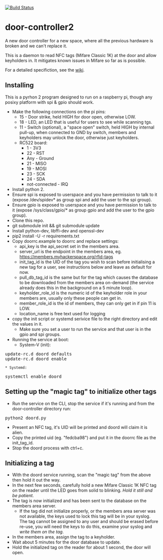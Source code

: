 [![Build Status](https://travis-ci.org/somakeit/door-controller2.svg?branch=master)](https://travis-ci.org/somakeit/door-controller2)
# door-controller2
A new door controller for a new space, where all the previous hardware is broken and we can't replace it.

This is a daemon to read NFC tags (Mifare Classic 1K) at the door and allow keyholders in.
It mitigates known issues in Mifare so far as is possible.

For a detailed specifiction, see the [wiki](https://wiki.somakeit.org.uk/wiki/The_Door).

## Installing
This is a pyrhon 2 program designed to run on a raspberry pi, though any posixy platform with spi & gpio should work.

* Make the following connections on the pi pins:
    * 15 - Door strike, held HIGH for door open, otherwise LOW.
    * 18 - LED, an LED that is useful for users to see while scanning tgs.
    * 11 - Switch (optional), a "space open" switch, held HIGH by internal pull-up, when connected to GND by switch, members and keyholders may unlock the door, otherwise just keyholders.
    * RC522 board:
        * 1 - 3V3
        * 22 - RST
        * Any - Ground
        * 21 - MISO
        * 19 - MOSI
        * 23 - SCK
        * 24 - SDA
        * not-connected - IRQ
* Install python 2.
* Ensure spi is exposed to userspace and you have permission to talk to it (expose /dev/spidev\* as group spi and add the user to the spi group).
* Ensure gpio is exposed to userspace and you have permission to talk to it (expose /sys/class/gpio/\* as group gpio and add the user to the gpio group).
* Clone this repo.
* git submodule init && git submodule update
* Install python-dev, libffi-dev and openssl-dev
* pip2 install -U -r requirements.txt
* Copy doorrc.example to doorrc and replace settings:
    * api_key is the api_secret set in the members area.
    * server_url is the endpoint in the members area, eg. https://members.myhackerspace.org/rfid-tags
    * init_tag_id is the UID of the tag you wish to scan before initialising a new tag for a user, see instructions below and leave as default for now.
    * pull_db_tag_id is the same but for the tag which causes the database to be downloaded from the members area on-demand (the service already does this in the background on a 5 minute loop).
    * keyholder_role_id is the numeric id of the keyholder role in your members are, usually only these people can get in.
    * member_role_id is the id of members, they can only get in if pin 11 is LOW.
    * location_name is free text used for logging
* copy the init script or systemd serivice file to the right directory and edit the values in it.
    * Make sure you set a user to run the service and that user is in the gpio and spi groups.
* Running the service at boot:
    * System-V (init):
<pre>update-rc.d doord defaults
update-rc.d doord enable</pre>
    * Systemd:
<pre>systemctl enable doord</pre>

## Setting up the "magic tag" to initialize other tags
* Run the service on the CLI, stop the service if it's running and from the door-controller directory run:
<pre>python2 doord.py</pre>
* Present an NFC tag, it's UID will be printed and doord will claim it is alien.
* Copy the printed uid (eg. "fedcba98") and put it in the doorrc file as the init_tag_id.
* Stop the doord process with ctrl+c.

## Initializing a tag
* With the doord service running, scan the "magic tag" from the above then hold it out the way.
* In the next few seconds, carefully hold a new Mifare Classic 1K NFC tag on the reader until the LED goes from solid to blinking. *Hold it still and be patient.*
* The tag is now initialized and has been sent to the database on the members area server.
    * If the tag did not initialize properly, or the members area server was not available, the keys used to lock this tag will be in your syslog. The tag cannot be assigned to any user and should be erased before re-use, you will need the keys to do this, examine your syslog and *write them on the tag*.
* In the members area, assign the tag to a keyholder.
* Wait about 5 minutes for the door database to update.
* Hold the initialized tag on the reader for about 1 second, the door will open.

